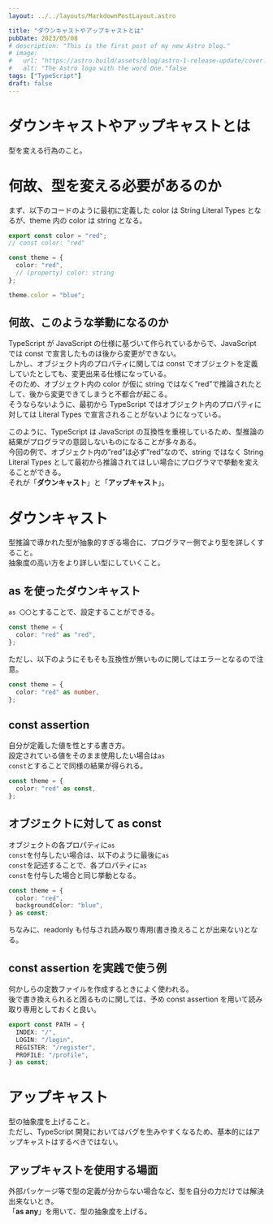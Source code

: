 ```yaml
---
layout: ../../layouts/MarkdownPostLayout.astro

title: "ダウンキャストやアップキャストとは"
pubDate: 2023/05/08
# description: "This is the first post of my new Astro blog."
# image:
#   url: "https://astro.build/assets/blog/astro-1-release-update/cover.jpeg"
#   alt: "The Astro logo with the word One."false
tags: ["TypeScript"]
draft: false
---
```


# ダウンキャストやアップキャストとは

型を変える行為のこと。

# 何故、型を変える必要があるのか

まず、以下のコードのように最初に定義した color は String Literal Types となるが、theme 内の color は string となる。

```ts
export const color = "red";
// const color: "red"

const theme = {
  color: "red",
  // (property) color: string
};

theme.color = "blue";
```

## 何故、このような挙動になるのか

TypeScript が JavaScript の仕様に基づいて作られているからで、JavaScript では const で宣言したものは後から変更ができない。  
しかし、オブジェクト内のプロパティに関しては const でオブジェクトを定義していたとしても、変更出来る仕様になっている。  
そのため、オブジェクト内の color が仮に string ではなく”red”で推論されたとして、後から変更できてしまうと不都合が起こる。  
そうならないように、最初から TypeScript ではオブジェクト内のプロパティに対しては Literal Types で宣言されることがないようになっている。

このように、TypeScript は JavaScript の互換性を重視しているため、型推論の結果がプログラマの意図しないものになることが多々ある。  
今回の例で、オブジェクト内の”red”は必ず”red”なので、string ではなく String Literal Types として最初から推論されてほしい場合にプログラマで挙動を変えることができる。  
それが「<strong>ダウンキャスト</strong>」と「<strong>アップキャスト</strong>」。

# ダウンキャスト

型推論で導かれた型が抽象的すぎる場合に、プログラマー側でより型を詳しくすること。  
抽象度の高い方をより詳しい型にしていくこと。

## as を使ったダウンキャスト

<code>as 〇〇</code>とすることで、設定することができる。

```ts
const theme = {
  color: "red" as "red",
};
```

ただし、以下のようにそもそも互換性が無いものに関してはエラーとなるので注意。

```ts
const theme = {
  color: "red" as number,
};
```

## const assertion

自分が定義した値を性とする書き方。  
設定されている値をそのまま使用したい場合は<code>as const</code>とすることで同様の結果が得られる。

```ts
const theme = {
  color: "red" as const,
};
```

## オブジェクトに対して as const

オブジェクトの各プロパティに<code>as const</code>を付与したい場合は、以下のように最後に<code>as const</code>を記述することで、各プロパティに<code>as const</code>を付与した場合と同じ挙動となる。

```ts
const theme = {
  color: "red",
  backgroundColor: "blue",
} as const;
```

ちなみに、readonly も付与され読み取り専用(書き換えることが出来ない)となる。

## const assertion を実践で使う例

何かしらの定数ファイルを作成するときによく使われる。  
後で書き換えられると困るものに関しては、予め const assertion を用いて読み取り専用としておくと良い。

```ts
export const PATH = {
  INDEX: "/",
  LOGIN: "/login",
  REGISTER: "/register",
  PROFILE: "/profile",
} as const;
```

# アップキャスト

型の抽象度を上げること。  
ただし、TypeScript 開発においてはバグを生みやすくなるため、基本的にはアップキャストはするべきではない。

## アップキャストを使用する場面

外部パッケージ等で型の定義が分からない場合など、型を自分の力だけでは解決出来ないとき。  
「<strong>as any</strong>」を用いて、型の抽象度を上げる。
